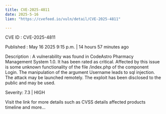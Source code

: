 ```yaml
---
title: CVE-2025-4811
date: 2025-5-16
lien: "https://cvefeed.io/vuln/detail/CVE-2025-4811"

---
```


CVE ID : CVE-2025-4811

Published :  May 16
2025
9:15 p.m. | 14 hours
57 minutes ago

Description : A vulnerability was found in CodeAstro Pharmacy Management System 1.0. It has been rated as critical. Affected by this issue is some unknown functionality of the file /index.php of the component Login. The manipulation of the argument Username leads to sql injection. The attack may be launched remotely. The exploit has been disclosed to the public and may be used.

Severity: 7.3 | HIGH

Visit the link for more details
such as CVSS details
affected products
timeline
and more...
